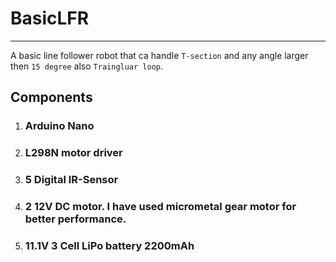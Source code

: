# BasicLFR
***
A basic line follower robot that ca handle `T-section` and any angle larger then `15 degree` also `Traingluar loop`.

## Components

1. ### Arduino Nano
2. ### L298N motor driver
3. ### 5 Digital IR-Sensor
4. ### 2 12V DC motor. I have used micrometal gear motor for     better performance.
5. ### 11.1V 3 Cell LiPo battery 2200mAh

